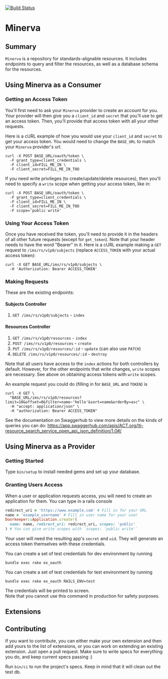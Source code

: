 [![Build Status](https://travis-ci.com/openedinc/minerva.svg?branch=master)](https://travis-ci.com/openedinc/minerva)

# Minerva

## Summary
`Minerva` is a repository for standards-alignable resources. It includes endpoints to query and filter the resources, as well as a database schema for the resources.

## Using Minerva as a Consumer

### Getting an Access Token

You'll first need to ask your `Minerva` provider to create an account for you. Your provider will then give you a `client_id` and `secret` that you'll use to get an access token. Then, you'll provide that access token with all your other requests.

Here is a cURL example of how you would use your `client_id` and `secret` to get your access token. You would need to change the `BASE_URL` to match your `Minerva` provider's url.  

```
curl -X POST BASE_URL/oauth/token \
  -F grant_type=client_credentials \
  -F client_id=FILL_ME_IN \
  -F client_secret=FILL_ME_IN_TOO
```

If you need write privileges (to create/update/delete resources), then you'll need to specify a `write` scope when getting your access token, like in:
```
curl -X POST BASE_URL/oauth/token \
  -F grant_type=client_credentials \
  -F client_id=FILL_ME_IN \
  -F client_secret=FILL_ME_IN_TOO
  -F scope='public write'
```

### Using Your Access Token
Once you have received the token, you'll need to provide it in the headers of all other future requests (except for `get_token`). Note that your header needs to have the word "Bearer" in it. Here is a cURL example making a `GET` request to `/ims/rs/v1p0/subjects` (replace `ACCESS_TOKEN` with your actual access token):

```
curl -X GET BASE_URL/ims/rs/v1p0/subjects \
  -H 'Authorization: Bearer ACCESS_TOKEN'
```

### Making Requests
These are the existing endpoints:

#### Subjects Controller
1. `GET /ims/rs/v1p0/subjects` - `index`

#### Resources Controller
1. `GET /ims/rs/v1p0/resources` - `index`
2. `POST /ims/rs/v1p0/resources` - `create`
3. `PUT /ims/rs/v1p0/resources/:id` - `update` (can also use `PATCH`)
4. `DELETE /ims/rs/v1p0/resources/:id` - `destroy`

Note that all users have access to the `index` actions for both controllers by default. However, for the other endpoints that write changes, `write` scopes are necessary. See above on obtaining access tokens with `write` scopes.


An example request you could do (filling in for `BASE_URL` and `TOKEN`) is
```
curl -X GET \
  "BASE_URL/ims/rs/v1p0/resources?limit=10&offset=0&filter=name~'hello'&sort=name&orderBy=asc" \
  -H "accept: application/json" \
  -H "authorization: Bearer ACCESS_TOKEN"
```

See the documentation on Swaggerhub to view more details on the kinds of queries you can do: https://app.swaggerhub.com/apis/ACT.org/lti-resource_search_service_open_api_json_definition/1.0#/  

## Using Minerva as a Provider

### Getting Started
Type `bin/setup` to install needed gems and set up your database.

### Granting Users Access
When a user or application requests access, you will need to create an application for them. You can type in a rails console
```ruby
redirect_uri = 'https://www.example.com' # Fill in for your URL
name = 'example_username' # Fill in user name for your user
Doorkeeper::Application.create!(
  name: name, redirect_uri: redirect_uri, scopes: 'public'
) # You can give write scopes with `scopes: 'public write'`
```
Your user will need the resulting app's `secret` and `uid`.
They will generate an access token themselves with these credentials.

You can create a set of test credentials for dev environment by running
```
bundle exec rake ex_oauth
```
You can create a set of test credentials for test environment by running
```
bundle exec rake ex_oauth RAILS_ENV=test
```
The credentials will be printed to screen.  
Note that you cannot use this command in production for safety purposes.


## Extensions

## Contributing
If you want to contribute, you can either make your own extension and then
add yours to the list of extensions, or you can work on extending an existing
extension. Just open a pull request. Make sure to write specs for everything you
do, and keep current specs passing :)

Run `bin/ci` to run the project's specs. Keep in mind that it will clean out
the test db.

